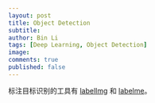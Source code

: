 ```yaml
---
layout: post
title: Object Detection
subtitle:
author: Bin Li
tags: [Deep Learning, Object Detection]
image: 
comments: true
published: false
---
```


标注目标识别的工具有 [labelImg](https://github.com/tzutalin/labelImg) 和 [labelme](https://github.com/wkentaro/labelme)。